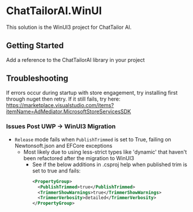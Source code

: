 ﻿# ChatTailorAI.WinUI

This solution is the WinUI3 project for ChatTailor AI.

## Getting Started

Add a reference to the ChatTailorAI library in your project

## Troubleshooting

If errors occur during startup with store engagement, try installing first through nuget then retry. If it still fails, try here: https://marketplace.visualstudio.com/items?itemName=AdMediator.MicrosoftStoreServicesSDK

### Issues Post UWP -> WinUI3 Migration

- `Release` mode fails when `PublishTrimmed` is set to True, failing on Newtonsoft.json and EFCore exceptions
  - Most likely due to using less-strict types like 'dynamic' that haven't been refactored after the migration to WinUI3
	- See if the below additions in .csproj help when published trim is set to true and fails:
	  ```xml
	  <PropertyGroup>
  		<PublishTrimmed>true</PublishTrimmed>
		<TrimmerShowWarnings>true</TrimmerShowWarnings>
		<TrimmerVerbosity>detailed</TrimmerVerbosity>
	  </PropertyGroup>
	  ```
